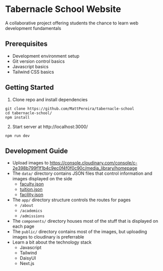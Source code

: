 # Tabernacle School Website

A collaborative project offering students the chance to learn web development fundamentals

## Prerequisites

- Development environment setup
- Git version control basics
- Javascript basics
- Tailwind CSS basics

## Getting Started

1. Clone repo and install dependencies

```
git clone https://github.com/MattPereira/tabernacle-school
cd tabernacle-school/
npm install
```

2. Start server at http://localhost:3000/

```
npm run dev
```

## Development Guide

- Upload images to https://console.cloudinary.com/console/c-2e398b799f1f1b4c9ec0f4f0f0c90c/media_library/homepage
- The `data/` directory contains JSON files that control information and images displayed on the side
  - [faculty.json](https://github.com/MattPereira/tabernacle-school/blob/main/data/facility.json)
  - [tuition.json](https://github.com/MattPereira/tabernacle-school/blob/main/data/tuition.json)
  - [facility.json](https://github.com/MattPereira/tabernacle-school/blob/main/data/facility.json)
- The `app/` directory structure controls the routes for pages
  - `/about`
  - `/academics`
  - `/admissions`
- The `components/` directory houses most of the stuff that is displayed on each page
- The `public/` directory contains most of the images, but uploading images to cloudinary is preferrable
- Learn a bit about the technology stack
  - Javascript
  - Tailwind
  - DaisyUI
  - Next.js

